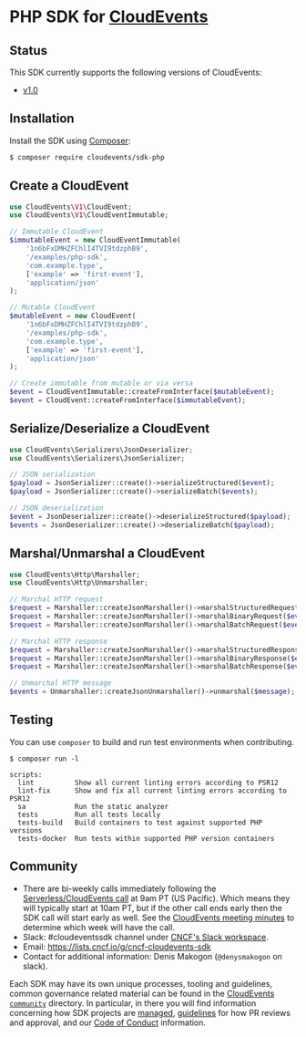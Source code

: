 # PHP SDK for [CloudEvents](https://github.com/cloudevents/spec)

## Status

This SDK currently supports the following versions of CloudEvents:

- [v1.0](https://github.com/cloudevents/spec/blob/v1.0.1/spec.md)

## Installation

Install the SDK using [Composer](https://getcomposer.org/):

```sh
$ composer require cloudevents/sdk-php
```

## Create a CloudEvent

```php
use CloudEvents\V1\CloudEvent;
use CloudEvents\V1\CloudEventImmutable;

// Immutable CloudEvent
$immutableEvent = new CloudEventImmutable(
    '1n6bFxDMHZFChlI4TVI9tdzphB9',
    '/examples/php-sdk',
    'com.example.type',
    ['example' => 'first-event'],
    'application/json'
);

// Mutable CloudEvent
$mutableEvent = new CloudEvent(
    '1n6bFxDMHZFChlI4TVI9tdzphB9',
    '/examples/php-sdk',
    'com.example.type',
    ['example' => 'first-event'],
    'application/json'
);

// Create immutable from mutable or via versa
$event = CloudEventImmutable::createFromInterface($mutableEvent);
$event = CloudEvent::createFromInterface($immutableEvent);
```

## Serialize/Deserialize a CloudEvent

```php
use CloudEvents\Serializers\JsonDeserializer;
use CloudEvents\Serializers\JsonSerializer;

// JSON serialization
$payload = JsonSerializer::create()->serializeStructured($event);
$payload = JsonSerializer::create()->serializeBatch($events);

// JSON deserialization
$event = JsonDeserializer::create()->deserializeStructured($payload);
$events = JsonDeserializer::create()->deserializeBatch($payload);
```

## Marshal/Unmarshal a CloudEvent

```php
use CloudEvents\Http\Marshaller;
use CloudEvents\Http\Unmarshaller;

// Marchal HTTP request
$request = Marshaller::createJsonMarshaller()->marshalStructuredRequest($event);
$request = Marshaller::createJsonMarshaller()->marshalBinaryRequest($event);
$request = Marshaller::createJsonMarshaller()->marshalBatchRequest($events);

// Marchal HTTP response
$request = Marshaller::createJsonMarshaller()->marshalStructuredResponse($event);
$request = Marshaller::createJsonMarshaller()->marshalBinaryResponse($event);
$request = Marshaller::createJsonMarshaller()->marshalBatchResponse($events);

// Unmarchal HTTP message
$events = Unmarshaller::createJsonUnmarshaller()->unmarshal($message);
```

## Testing

You can use `composer` to build and run test environments when contributing.

```
$ composer run -l

scripts:
  lint          Show all current linting errors according to PSR12
  lint-fix      Show and fix all current linting errors according to PSR12
  sa            Run the static analyzer
  tests         Run all tests locally
  tests-build   Build containers to test against supported PHP versions
  tests-docker  Run tests within supported PHP version containers
```

## Community

- There are bi-weekly calls immediately following the [Serverless/CloudEvents
  call](https://github.com/cloudevents/spec#meeting-time) at
  9am PT (US Pacific). Which means they will typically start at 10am PT, but
  if the other call ends early then the SDK call will start early as well.
  See the [CloudEvents meeting minutes](https://docs.google.com/document/d/1OVF68rpuPK5shIHILK9JOqlZBbfe91RNzQ7u_P7YCDE/edit#)
  to determine which week will have the call.
- Slack: #cloudeventssdk channel under
  [CNCF's Slack workspace](https://slack.cncf.io/).
- Email: https://lists.cncf.io/g/cncf-cloudevents-sdk
- Contact for additional information: Denis Makogon (`@denysmakogon` on slack).

Each SDK may have its own unique processes, tooling and guidelines, common
governance related material can be found in the
[CloudEvents `community`](https://github.com/cloudevents/spec/tree/master/community)
directory. In particular, in there you will find information concerning
how SDK projects are
[managed](https://github.com/cloudevents/spec/blob/master/community/SDK-GOVERNANCE.md),
[guidelines](https://github.com/cloudevents/spec/blob/master/community/SDK-maintainer-guidelines.md)
for how PR reviews and approval, and our
[Code of Conduct](https://github.com/cloudevents/spec/blob/master/community/GOVERNANCE.md#additional-information)
information.
